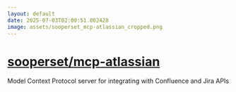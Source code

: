 ```yaml
---
layout: default
date: 2025-07-03T02:00:51.802428
image: assets/sooperset_mcp-atlassian_cropped.png
---
```


# [sooperset/mcp-atlassian](https://github.com/sooperset/mcp-atlassian)

Model Context Protocol server for integrating with Confluence and Jira APIs
